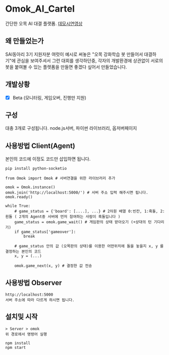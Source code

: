 # Omok_AI_Cartel
간단한 오목 AI 대결 플랫폼.
[데모시연영상](https://youtu.be/4Pw2ceh1B0g)

## 왜 만들었는가
SAI동아리 3기 지원자분 여럿이 예시로 써놓은 "오목 강화학습 봇 만들어서 대결하기"에 관심을 보여주셔서 그런 대회를 생각하던중, 
각자의 개발환경에 상관없이 서로의 봇을 붙여볼 수 있는 플렛폼을 만들면 좋겠다 싶어서 만들었습니다.

## 개발상황
- [x] Beta (모니터링, 게임오버, 진행만 지원)

## 구성
대충 3개로 구성됩니다. 
node.js서버, 파이썬 라이브러리, 옵저버페이지

## 사용방법 Client(Agent)  
본인의 코드에 이정도 코드만 삽입하면 됩니다.
```
pip install python-socketio
```
```
from Omok import Omok # 서버연결을 위한 라이브러리 추가

omok = Omok.instance()
omok.join('http://localhost:5000/') # 서버 주소 입력 해주시면 됩니다.
omok.ready()

while True: 
    # game_status = {'board': [....], ...} # 2차원 배열 0:빈칸, 1:흑돌, 2:흰돌 ( 2개의 Agent중 서버에 먼저 참여하는 사람이 흑돌입니다 )
    game_status = omok.game_wait() # 게임판의 상태 받아오기 (+상대의 턴 기다리기)
    if game_status['gameover']:
        break
    
    # game_status 안의 값 (오목판의 상태)를 이용한 어떤위치에 돌을 놓을지 x, y 를 결정하는 본인의 코드
    x, y = (...)

    omok.game_next(x, y) # 결정한 값 전송
```

## 사용방법 Observer
```
http://localhost:5000 
서버 주소에 따라 다르게 하시면 됩니다.
```

## 설치및 시작
```
> Server > omok
위 경로에서 명령어 실행
```
```
npm install
npm start
```
